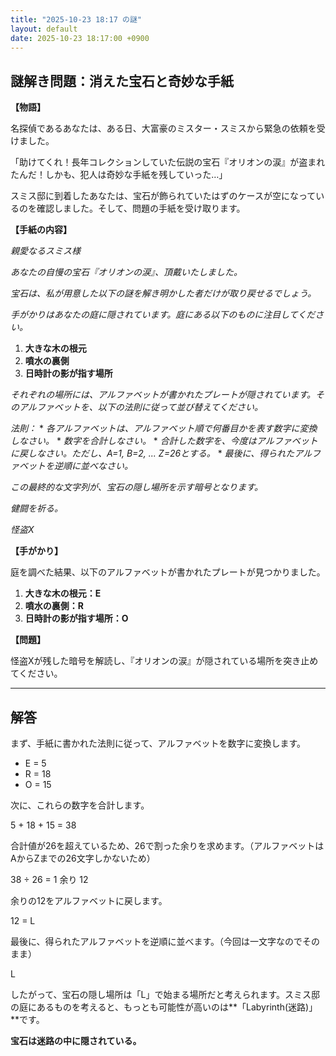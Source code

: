 ```yaml
---
title: "2025-10-23 18:17 の謎"
layout: default
date: 2025-10-23 18:17:00 +0900
---
```

## 謎解き問題：消えた宝石と奇妙な手紙

**【物語】**

名探偵であるあなたは、ある日、大富豪のミスター・スミスから緊急の依頼を受けました。

「助けてくれ！長年コレクションしていた伝説の宝石『オリオンの涙』が盗まれたんだ！しかも、犯人は奇妙な手紙を残していった…」

スミス邸に到着したあなたは、宝石が飾られていたはずのケースが空になっているのを確認しました。そして、問題の手紙を受け取ります。

**【手紙の内容】**

*親愛なるスミス様*

*あなたの自慢の宝石『オリオンの涙』、頂戴いたしました。*

*宝石は、私が用意した以下の謎を解き明かした者だけが取り戻せるでしょう。*

*手がかりはあなたの庭に隠されています。庭にある以下のものに注目してください。*

1.  **大きな木の根元**
2.  **噴水の裏側**
3.  **日時計の影が指す場所**

*それぞれの場所には、アルファベットが書かれたプレートが隠されています。そのアルファベットを、以下の法則に従って並び替えてください。*

*法則：*
    *   *各アルファベットは、アルファベット順で何番目かを表す数字に変換しなさい。*
    *   *数字を合計しなさい。*
    *   *合計した数字を、今度はアルファベットに戻しなさい。ただし、A=1, B=2, ... Z=26とする。*
    *   *最後に、得られたアルファベットを逆順に並べなさい。*

*この最終的な文字列が、宝石の隠し場所を示す暗号となります。*

*健闘を祈る。*

*怪盗X*

**【手がかり】**

庭を調べた結果、以下のアルファベットが書かれたプレートが見つかりました。

1.  **大きな木の根元：E**
2.  **噴水の裏側：R**
3.  **日時計の影が指す場所：O**

**【問題】**

怪盗Xが残した暗号を解読し、『オリオンの涙』が隠されている場所を突き止めてください。

---

## 解答

まず、手紙に書かれた法則に従って、アルファベットを数字に変換します。

*   E = 5
*   R = 18
*   O = 15

次に、これらの数字を合計します。

5 + 18 + 15 = 38

合計値が26を超えているため、26で割った余りを求めます。（アルファベットはAからZまでの26文字しかないため）

38 ÷ 26 = 1 余り 12

余りの12をアルファベットに戻します。

12 = L

最後に、得られたアルファベットを逆順に並べます。（今回は一文字なのでそのまま）

L

したがって、宝石の隠し場所は「L」で始まる場所だと考えられます。スミス邸の庭にあるものを考えると、もっとも可能性が高いのは**「Labyrinth(迷路)」**です。

**宝石は迷路の中に隠されている。**
